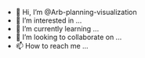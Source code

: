 - 👋 Hi, I’m @Arb-planning-visualization
- 👀 I’m interested in ...
- 🌱 I’m currently learning ...
- 💞️ I’m looking to collaborate on ...
- 📫 How to reach me ...

<!---
Arb-planning-visualization/Arb-planning-visualization is a ✨ special ✨ repository because its `README.md` (this file) appears on your GitHub profile.
You can click the Preview link to take a look at your changes.
--->
